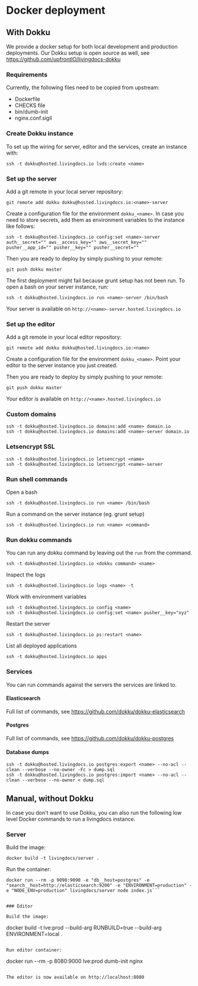 # Docker deployment

## With Dokku

We provide a docker setup for both local development and production deployments. Our Dokku setup is open source as well, see https://github.com/upfrontIO/livingdocs-dokku

### Requirements

Currently, the following files need to be copied from upstream:
 
- Dockerfile
- CHECKS file
- bin/dumb-init
- nginx.conf.sigil

### Create Dokku instance

To set up the wiring for server, editor and the services, create an instance with:

```
ssh -t dokku@hosted.livingdocs.io lvds:create <name>
```

### Set up the server

Add a git remote in your local server repository:

```
git remote add dokku dokku@hosted.livingdocs.io:<name>-server
```

Create a configuration file for the environment `dokku_<name>`. In case you need to store secrets, add them as environment variables to the instance like follows:

```
ssh -t dokku@hosted.livingdocs.io config:set <name>-server auth__secret="" aws__access_key="" aws__secret_key="" pusher__app_id="" pusher__key="" pusher__secret=""
```

Then you are ready to deploy by simply pushing to your remote:

```
git push dokku master
```

The first deployment might fail because grunt setup has not been run. To open a bash on your server instance, run:

```
ssh -t dokku@hosted.livingdocs.io run <name>-server /bin/bash
```

Your server is available on `http://<name>-server.hosted.livingdocs.io`


### Set up the editor

Add a git remote in your local editor repository:

```
git remote add dokku dokku@hosted.livingdocs.io:<name>
```

Create a configuration file for the environment `dokku_<name>`. Point your editor to the server instance you just created.

Then you are ready to deploy by simply pushing to your remote:

```
git push dokku master
```

Your editor is available on `http://<name>.hosted.livingdocs.io`

### Custom domains

```
ssh -t dokku@hosted.livingdocs.io domains:add <name> domain.io
ssh -t dokku@hosted.livingdocs.io domains:add <name>-server domain.io
```

### Letsencrypt SSL

```
ssh -t dokku@hosted.livingdocs.io letsencrypt <name>
ssh -t dokku@hosted.livingdocs.io letsencrypt <name>-server
```


### Run shell commands 

Open a bash

```
ssh -t dokku@hosted.livingdocs.io run <name> /bin/bash
```

Run a command on the server instance (eg. grunt setup)

```
ssh -t dokku@hosted.livingdocs.io run <name> <command>
```

### Run dokku commands

You can run any dokku command by leaving out the `run` from the command.

```
ssh -t dokku@hosted.livingdocs.io <dokku command> <name>
```

Inspect the logs

```
ssh -t dokku@hosted.livingdocs.io logs <name> -t
```

Work with environment variables

```
ssh -t dokku@hosted.livingdocs.io config <name>
ssh -t dokku@hosted.livingdocs.io config:set <name> pusher__key="xyz"
```

Restart the server

```
ssh -t dokku@hosted.livingdocs.io ps:restart <name>
```

List all deployed applications

```
ssh -t dokku@hosted.livingdocs.io apps
```

### Services 

You can run commands against the servers the services are linked to. 

#### Elasticsearch

Full list of commands, see https://github.com/dokku/dokku-elasticsearch

#### Postgres

Full list of commands, see https://github.com/dokku/dokku-postgres

#### Database dumps

```
ssh -t dokku@hosted.livingdocs.io postgres:export <name> --no-acl --clean --verbose --no-owner -Fc > dump.sql
ssh -t dokku@hosted.livingdocs.io postgres:import <name> --no-acl --clean --verbose --no-owner < dump.sql
```


## Manual, without Dokku

In case you don't want to use Dokku, you can also run the following low level Docker commands to run a livingdocs instance.

### Server

Build the image:
```
docker build -t livingdocs/server .
```

Run the container:
```
docker run --rm -p 9090:9090 -e "db__host=postgres" -e "search__host=http://elasticsearch:9200" -e "ENVIRONMENT=production" -e "NODE_ENV=production" livingdocs/server node index.js```


### Editor

Build the image:
```
docker build -t lve:prod --build-arg RUNBUILD=true --build-arg ENVIRONMENT=local .
```

Run editor container:
```
docker run --rm -p 8080:9000 lve:prod dumb-init nginx
```

The editor is now available on http://localhost:8080
